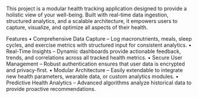 This project is a modular health tracking application designed to provide a holistic view of your well-being. Built with real-time data ingestion, 
structured analytics, and a scalable architecture, it empowers users to capture, visualize, and optimize all aspects of their health.

Features
	•	Comprehensive Data Capture – Log macronutrients, meals, sleep cycles, and exercise metrics with structured input for consistent analytics.
	•	Real-Time Insights – Dynamic dashboards provide actionable feedback, trends, and correlations across all tracked health metrics.
	•	Secure User Management – Robust authentication ensures that user data is encrypted and privacy-first.
	•	Modular Architecture – Easily extendable to integrate new health parameters, wearable data, or custom analytics modules.
	•	Predictive Health Analytics – Advanced algorithms analyze historical data to provide proactive recommendations.
